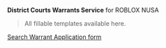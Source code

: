**District Courts Warrants Service**
for ROBLOX NUSA

>All fillable templates available here.

<a href="https://github.com/districtcourtsrblx/warrants/blob/master/SearchWarrantApplication.pdf" type="application/pdf"> Search Warrant Application form </a>

